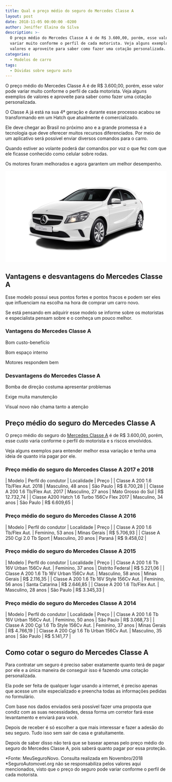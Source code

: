 ```yaml
---
title: Qual o preço médio do seguro do Mercedes Classe A
layout: post
date: 2018-11-05 00:00:00 -0200
author: Jeniffer Elaina da Silva
description: >-
  O preço médio do Mercedes Classe A é de R$ 3.600,00, porém, esse valor pode
  variar muito conforme o perfil de cada motorista. Veja alguns exemplos de
  valores e aproveite para saber como fazer uma cotação personalizada.
categories:
  - Modelos de carro
tags:
  - Dúvidas sobre seguro auto
---
```


O pre&ccedil;o m&eacute;dio do Mercedes Classe A &eacute; de R$ 3.600,00, por&eacute;m, esse valor pode variar muito conforme o perfil de cada motorista. Veja alguns exemplos de valores e aproveite para saber como fazer uma cota&ccedil;&atilde;o personalizada.

O Classe A j&aacute; est&aacute; na sua 4&ordf; gera&ccedil;&atilde;o e durante esse processo acabou se transformando em um Hatch que atualmente &eacute; comercializado.

Ele deve chegar ao Brasil no pr&oacute;ximo ano e a grande promessa &eacute; a tecnologia que deve oferecer muitos recursos diferenciados. Por meio de um aplicativo ser&aacute; poss&iacute;vel enviar diversos comandos para o carro.

Quando estiver ao volante poder&aacute; dar comandos por voz o que fez com que ele ficasse conhecido como celular sobre rodas.

Os motores foram melhorados e agora garantem um melhor desempenho.

![Qual o preço médio do seguro do Mercedes Classe A](/uploads/qual-o-preco-medio-do-seguro-do-mercedes-classe-a.jpg "Qual o preço médio do seguro do Mercedes Classe A")

## Vantagens e desvantagens do Mercedes Classe A

Esse modelo possui seus pontos fortes e pontos fracos e podem ser eles que influenciam na escolha na hora de comprar um carro novo.

Se est&aacute; pensando em adquirir esse modelo se informe sobre os motoristas e especialista pensam sobre e o conhe&ccedil;a um pouco melhor.

### Vantagens do Mercedes Classe A

Bom custo-benef&iacute;cio

Bom espa&ccedil;o interno

Motores respondem bem

### Desvantagens do Mercedes Classe A

Bomba de dire&ccedil;&atilde;o costuma apresentar problemas

Exige muita manuten&ccedil;&atilde;o

Visual novo n&atilde;o chama tanto a aten&ccedil;&atilde;o

## Pre&ccedil;o m&eacute;dio do seguro do Mercedes Classe A

O pre&ccedil;o m&eacute;dio do seguro do [Mercedes Classe A](https://www.segurodeautomovel.org/mercedes-a200) &eacute; de R$ 3.600,00, por&eacute;m, esse custo varia conforme o perfil do motorista e s riscos envolvidos.

Veja alguns exemplos para entender melhor essa varia&ccedil;&atilde;o e tenha uma ideia de quanto iria pagar por ele.

### Pre&ccedil;o m&eacute;dio do seguro do Mercedes Classe A 2017 e 2018

| Modelo | Perfil do condutor | Localidade | Pre&ccedil;o |
| Classe A 200 1.6 Tb/Flex Aut. 2018 | Masculino, 48 anos | S&atilde;o Paulo | R$ 8.700,28 |
| Classe A 200 1.6 Tb/Flex Aut. 2017 | Masculino, 27 anos | Mato Grosso do Sul | R$ 12.732,74 |
| Classe A200 Hatch 1.6 Turbo 156Cv Flex 2017 | Masculino, 34 anos | S&atilde;o Paulo | R$ 6.609,65 |

### Pre&ccedil;o m&eacute;dio do seguro do Mercedes Classe A 2016

| Modelo | Perfil do condutor | Localidade | Pre&ccedil;o |
| Classe A 200 1.6 Tb/Flex Aut. | Feminino, 53 anos | Minas Gerais | R$ 5.706,93 |
| Classe A 250 Cgi 2.0 Tb Sport | Masculino, 20 anos | Paran&aacute; | R$ 9.458,02 |

### Pre&ccedil;o m&eacute;dio do seguro do Mercedes Classe A 2015

| Modelo | Perfil do condutor | Localidade | Pre&ccedil;o |
| Classe A 200 1.6 Tb 16V Urban 156Cv Aut. | Feminino, 37 anos | Distrito Federal | R$ 5.221,06 |
| Classe A 200 1.6 Tb 16V Urban 156Cv Aut. | Masculino, 58 anos | Minas Gerais | R$ 2.116,35 |
| Classe A 200 1.6 Tb 16V Style 156Cv Aut. | Feminino, 56 anos | Santa Catarina | R$ 2.646,85 |
| Classe A 200 1.6 Tb/Flex Aut. | Masculino, 28 anos | S&atilde;o Paulo | R$ 3.345,33 |

### Pre&ccedil;o m&eacute;dio do seguro do Mercedes Classe A 2014

| Modelo | Perfil do condutor | Localidade | Pre&ccedil;o |
| Classe A 200 1.6 Tb 16V Urban 156Cv Aut. | Feminino, 50 anos | S&atilde;o Paulo | R$ 3.068,73 |
| Classe A 200 Cgi 1.6 Tb Style 156Cv Aut. | Feminino, 37 anos | Minas Gerais | R$ 4.766,19 |
| Classe A 200 Cgi 1.6 Tb Urban 156Cv Aut. | Masculino, 35 anos | S&atilde;o Paulo | R$ 5.141,77 |

## Como cotar o seguro do Mercedes Classe A

Para contratar um seguro &eacute; preciso saber exatamente quanto ter&aacute; de pagar por ele e a &uacute;nica maneira de conseguir isso &eacute; fazendo uma cota&ccedil;&atilde;o personalizada.

Ela pode ser feita de qualquer lugar usando a internet, &eacute; preciso apenas que acesse um site especializado e preencha todas as informa&ccedil;&otilde;es pedidas no formul&aacute;rio.

Com base nos dados enviados ser&aacute; poss&iacute;vel fazer uma proposta que condiz com as suas necessidades, dessa forma um corretor far&aacute; esse levantamento e enviar&aacute; para voc&ecirc;.

Depois de receber &eacute; s&oacute; escolher a que mais interessar e fazer a ades&atilde;o do seu seguro. Tudo isso sem sair de casa e gratuitamente.

Depois de saber disso n&atilde;o ter&aacute; que se basear apenas pelo pre&ccedil;o m&eacute;dio do seguro do Mercedes Classe A, pois saber&aacute; quanto pagar por essa prote&ccedil;&atilde;o.

\*Fonte: MeuSeguroNovo. Consulta realizada em Novembro/2018<br>\*SeguroAutomovel.org n&atilde;o se responsabiliza pelos valores aqui mencionados, visto que o pre&ccedil;o do seguro pode variar conforme o perfil de cada motorista.